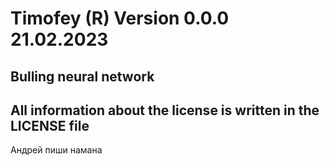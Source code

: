 # Timofey (R) Version 0.0.0 21.02.2023
Bulling neural network
-
All information about the license is written in the LICENSE file
-
Андрей пиши намана
